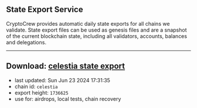 ## State Export Service
CryptoCrew provides automatic daily state exports for all chains we validate. State export files can be used as genesis files and are a snapshot of the current blockchain state, including all validators, accounts, balances and delegations.

---
**Download: [celestia state export](https://dl-eu2.ccvalidators.com/SERVICE/celestia/celestia_export_1736625.json)**
---

- last updated: Sun Jun 23 2024 17:31:35
- chain id: `celestia`
- export height: `1736625`
- use for: airdrops, local tests, chain recovery
